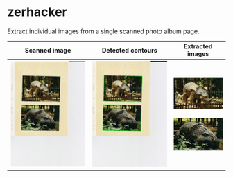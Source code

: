 # zerhacker
Extract individual images from a single scanned photo album page.

| Scanned image | Detected contours | Extracted images |
| :-----------: |:-----------------:| :---------------:|
| ![Scanned image](docs/dino_1.jpg) | ![Contour](docs/dino_2_contour.jpg) | ![Contour](docs/dino_3_cr_0.jpg) <br /><br /> ![Contour](docs/dino_3_cr_1.jpg) |
